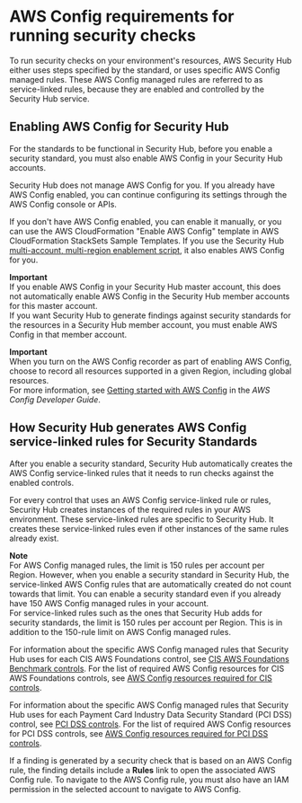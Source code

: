 # AWS Config requirements for running security checks<a name="securityhub-standards-awsconfigrules"></a>

To run security checks on your environment's resources, AWS Security Hub either uses steps specified by the standard, or uses specific AWS Config managed rules\. These AWS Config managed rules are referred to as service\-linked rules, because they are enabled and controlled by the Security Hub service\.

## Enabling AWS Config for Security Hub<a name="securityhub-standards-awsconfig-enabling"></a>

For the standards to be functional in Security Hub, before you enable a security standard, you must also enable AWS Config in your Security Hub accounts\.

Security Hub does not manage AWS Config for you\. If you already have AWS Config enabled, you can continue configuring its settings through the AWS Config console or APIs\.

If you don't have AWS Config enabled, you can enable it manually, or you can use the AWS CloudFormation "Enable AWS Config" template in AWS CloudFormation StackSets Sample Templates\. If you use the Security Hub [multi\-account, multi\-region enablement script](https://github.com/awslabs/aws-securityhub-multiaccount-scripts), it also enables AWS Config for you\.

**Important**  
If you enable AWS Config in your Security Hub master account, this does not automatically enable AWS Config in the Security Hub member accounts for this master account\.  
If you want Security Hub to generate findings against security standards for the resources in a Security Hub member account, you must enable AWS Config in that member account\.

**Important**  
When you turn on the AWS Config recorder as part of enabling AWS Config, choose to record all resources supported in a given Region, including global resources\.  
For more information, see [Getting started with AWS Config](https://docs.aws.amazon.com/config/latest/developerguide/getting-started.html) in the *AWS Config Developer Guide*\.

## How Security Hub generates AWS Config service\-linked rules for Security Standards<a name="securityhub-standards-generate-awsconfigrules"></a>

After you enable a security standard, Security Hub automatically creates the AWS Config service\-linked rules that it needs to run checks against the enabled controls\.

For every control that uses an AWS Config service\-linked rule or rules, Security Hub creates instances of the required rules in your AWS environment\. These service\-linked rules are specific to Security Hub\. It creates these service\-linked rules even if other instances of the same rules already exist\.

**Note**  
For AWS Config managed rules, the limit is 150 rules per account per Region\. However, when you enable a security standard in Security Hub, the service\-linked AWS Config rules that are automatically created do not count towards that limit\. You can enable a security standard even if you already have 150 AWS Config managed rules in your account\.  
For service\-linked rules such as the ones that Security Hub adds for security standards, the limit is 150 rules per account per Region\. This is in addition to the 150\-rule limit on AWS Config managed rules\.

For information about the specific AWS Config managed rules that Security Hub uses for each CIS AWS Foundations control, see [CIS AWS Foundations Benchmark controls](securityhub-cis-controls.md)\. For the list of required AWS Config resources for CIS AWS Foundations controls, see [AWS Config resources required for CIS controls](securityhub-standards-cis-config-resources.md)\.

For information about the specific AWS Config managed rules that Security Hub uses for each Payment Card Industry Data Security Standard \(PCI DSS\) control, see [PCI DSS controls](securityhub-pci-controls.md)\. For the list of required AWS Config resources for PCI DSS controls, see [AWS Config resources required for PCI DSS controls](securityhub-standards-pci-config-resources.md)\.

If a finding is generated by a security check that is based on an AWS Config rule, the finding details include a **Rules** link to open the associated AWS Config rule\. To navigate to the AWS Config rule, you must also have an IAM permission in the selected account to navigate to AWS Config\.